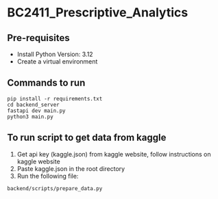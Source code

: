 # BC2411_Prescriptive_Analytics

## Pre-requisites
- Install Python Version: 3.12
- Create a virtual environment 


## Commands to run
```
pip install -r requirements.txt
cd backend_server
fastapi dev main.py
python3 main.py
```

## To run script to get data from kaggle
1. Get api key (kaggle.json) from kaggle website, follow instructions on kaggle website
2. Paste kaggle.json in the root directory
3. Run the following file:
```
backend/scripts/prepare_data.py
```
